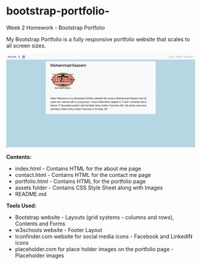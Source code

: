 # bootstrap-portfolio-
Week 2 Homework - Bootstrap Portfolio 

My Bootstrap Portfolio is a fully responsive portfolio website that scales to all screen sizes.


![bootstrap-portfolio](assets/images/bootstrap-portfolio.png)


**Contents:**

* index.html - Contains HTML for the about me page
* contact.html - Contains HTML for the contact me page
* portfolio.html - Contains HTML for the portfolio page
* assets folder - Contains CSS Style Sheet along with Images
* README.md


**Tools Used:**

* Bootstrap website - Layouts (grid systems - columns and rows), Contents and Forms
* w3schools website - Footer Layout
* Iconfinder.com website for social media icons - Facebook and LinkedIN icons
* placeholder.com for place holder images on the portfolio page - Placeholder images
